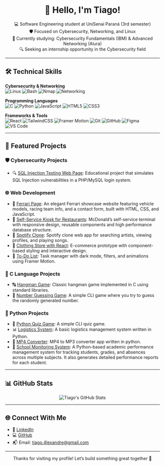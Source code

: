 <h1 align="center">🔐 Hello, I'm Tiago!</h1>

<p align="center">
  💻 Software Engineering student at UniSenai Paraná (3rd semester) <br>
  🛡️ Focused on Cybersecurity, Networking, and Linux <br>
  🧠 Currently studying: Cybersecurity Fundamentals (IBM) & Advanced Networking (Alura) <br>
  🔍 Seeking an internship opportunity in the Cybersecurity field
</p>

---

## 🛠️ Technical Skills

**Cybersecurity & Networking**  
![Linux](https://img.shields.io/badge/-Linux-000000?style=flat&logo=linux&logoColor=white)
![Bash](https://img.shields.io/badge/-Bash-4EAA25?style=flat&logo=gnubash&logoColor=white)
![Nmap](https://img.shields.io/badge/-Nmap-4682B4?style=flat&logo=data:image/svg+xml;base64,...&logoColor=white)
![Networking](https://img.shields.io/badge/-TCP/IP-FF6F00?style=flat&logo=wireshark&logoColor=white)

**Programming Languages**  
![C](https://img.shields.io/badge/-C-00599C?style=flat&logo=c&logoColor=white)
![Python](https://img.shields.io/badge/-Python-3776AB?style=flat&logo=python&logoColor=white)
![JavaScript](https://img.shields.io/badge/-JavaScript-F7DF1E?style=flat&logo=javascript&logoColor=black)
![HTML5](https://img.shields.io/badge/-HTML5-E34F26?style=flat&logo=html5&logoColor=white)
![CSS3](https://img.shields.io/badge/-CSS3-1572B6?style=flat&logo=css3&logoColor=white)

**Frameworks & Tools**  
![React](https://img.shields.io/badge/-React-61DAFB?style=flat&logo=react&logoColor=black)
![TailwindCSS](https://img.shields.io/badge/-Tailwind-38B2AC?style=flat&logo=tailwind-css&logoColor=white)
![Framer Motion](https://img.shields.io/badge/-Framer%20Motion-black?style=flat&logo=framer&logoColor=white)
![Git](https://img.shields.io/badge/-Git-F05032?style=flat&logo=git&logoColor=white)
![GitHub](https://img.shields.io/badge/-GitHub-181717?style=flat&logo=github&logoColor=white)
![Figma](https://img.shields.io/badge/-Figma-F24E1E?style=flat&logo=figma&logoColor=white)
![VS Code](https://img.shields.io/badge/-VSCode-007ACC?style=flat&logo=visual-studio-code&logoColor=white)

---

## 📂 Featured Projects

### 🛡️ Cybersecurity Projects

- 🔍 [SQL Injection Testing Web Page](https://github.com/tiago4lex/sqlinjection-testingwebpage): Educational project that simulates SQL Injection vulnerabilities in a PHP/MySQL login system.

### 🌐 Web Development

- 🔹 [Ferrari Page](https://github.com/tiago4lex/ferrari-project): An elegant Ferrari showcase website featuring vehicle models, racing team info, and a contact form, built with HTML, CSS, and JavaScript.
- 🔹 [Self-Service Kiosk for Restaurants](https://github.com/tiago4lex/donalds): McDonald’s self-service terminal with responsive design, reusable components and high performance database structure.
- 🔹 [Spotify Clone](https://github.com/tiago4lex/Projeto-Spotify): Spotify clone web app for searching artists, viewing profiles, and playing songs.
- 🔹 [Clothing Store with React](https://github.com/tiago4lex/store-webpage): E-commerce prototype with component-based styling and interactive design.
- 🔹 [To-Do List](https://github.com/tiago4lex/todo-list): Task manager with dark mode, filters, and animations using Framer Motion.

### 🧩 C Language Projects

- 🔠 [Hangman Game](https://github.com/tiago4lex/hangman-game): Classic hangman game implemented in C using standard libraries.
- 🎯 [Number Guessing Game](https://github.com/tiago4lex/guessing-game): A simple CLI game where you try to guess the randomly generated number.

### 🐍 Python Projects

- 🧪 [Python Quiz Game](https://github.com/tiago4lex/python-quiz-game): A simple CLI quiz game.
- 📊 [Logistics System](https://github.com/tiago4lex/Sistema-de-Logistica): A basic logistics management system written in Python.
- 🎵 [MP4 Converter](https://github.com/tiago4lex/mp4-converter): MP4 to MP3 converter app written in python.
- 🏫 [School Monitoring System](https://github.com/tiago4lex/sistema-de-monitoramento-escolar): A Python-based academic performance management system for tracking students, grades, and absences across multiple subjects. It also generates detailed performance reports for each student. 

---

## 📊 GitHub Stats

<p align="center">
  <img src="https://github-readme-stats.vercel.app/api?username=tiago4lex&show_icons=true&theme=radical" alt="Tiago's GitHub Stats" />
</p>

---

## 🌐 Connect With Me

- 💼 [LinkedIn](https://www.linkedin.com/in/tiago-alexandre2001/)
- 💻 [GitHub](https://github.com/tiago4lex)
- 📬 Email: [tiago.4lexandre@gmail.com](mailto:tiago.4lexandre@gmail.com)

---

<p align="center">
  Thanks for visiting my profile! Let’s build something great together 🚀
</p>
